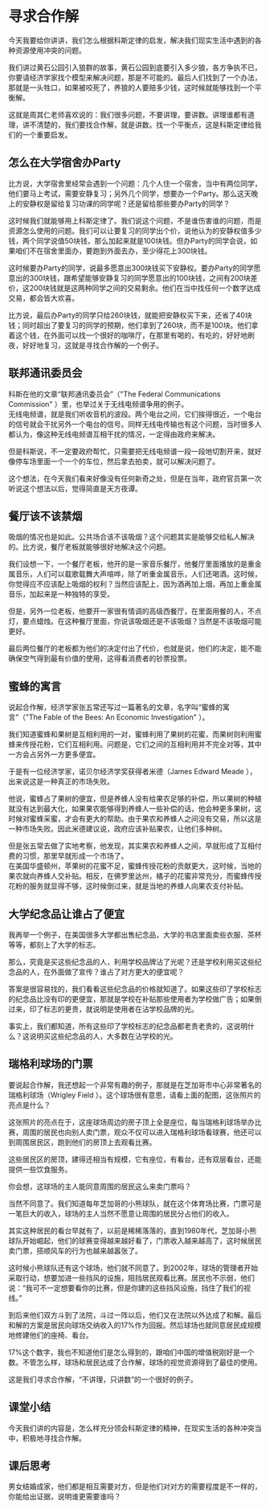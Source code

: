 # 寻求合作解
今天我要给你讲讲，我们怎么根据科斯定律的启发，解决我们现实生活中遇到的各种资源使用冲突的问题。

我们讲过黄石公园引入狼群的故事，黄石公园到底要引入多少狼，各方争执不已，你要请经济学家找个模型来解决问题，那是不可能的。最后人们找到了一个办法，那就是一头牲口，如果被咬死了，养狼的人要赔多少钱，这时候就能够找到一个平衡解。

这就是周其仁老师喜欢说的：我们很多问题，不要讲理，要讲数。讲理谁都有道理，讲不清楚的，我们要找合作解，就是讲数。找一个平衡点，这是科斯定律给我们的一个重要启发。
## 怎么在大学宿舍办Party
比方说，大学宿舍里经常会遇到一个问题：几个人住一个宿舍，当中有两位同学，他们要马上考试，需要安静复习；另外几个同学，想要办一个Party。那么这天晚上的安静权是留给复习功课的同学呢？还是留给那些要办Party的同学？

这时候我们就能够用上科斯定律了。我们说这个问题，不是谁伤害谁的问题，而是资源怎么使用的问题。我们可以让要复习的同学出个价，说他认为的安静权值多少钱，两个同学说值50块钱，那么加起来就是100块钱。但办Party的同学会说，如果咱们不在宿舍里面办，要跑到外面去办，至少得花上300块钱。

这时候要办Party的同学，说最多愿意出300块钱买下安静权。要办Party的同学愿意出的300块钱，跟希望能够安静复习的同学愿意出的100块钱，之间有200块差价，这200块钱就是这两种同学之间的交易剩余。他们在当中找任何一个数字达成交易，都会皆大欢喜。

比方说，最后办Party的同学只给260块钱，就能把安静权买下来，还省了40块钱；同时超出了要复习的同学的预期，他们拿到了260块，而不是100块。他们拿着这个钱，在外面可以找一个很好的咖啡厅，在那里有喝的，有吃的，好好地刷夜，好好地复习，这就是寻找合作解的一个例子。
## 联邦通讯委员会
科斯在他的文章“联邦通讯委员会”（"The Federal Communications Commission" ）里，也举过关于无线电频谱争用的例子。<br>无线电频谱，就是我们听收音机的波段。两个电台之间，它们挨得很近，一个电台的信号就会干扰另外一个电台的信号。同样无线电传输也有这个问题，当时很多人都认为，像这种无线电频谱互相干扰的情况，一定得由政府来解决。

但是科斯说，不一定要政府帮忙，只需要把无线电频谱一段一段地切割开来，就好像停车场里面一个一个的车位，然后拿去拍卖，就可以解决问题了。

这个想法，在今天我们看来好像没有任何新奇之处，但是在当年，政府官员第一次听说这个想法以后，觉得简直是天方夜谭。
## 餐厅该不该禁烟
吸烟的情况也是如此。公共场合该不该吸烟？这个问题其实是能够交给私人解决的。比方说，餐厅老板就能够很好地解决这个问题。

我们设想一下，一个餐厅老板，他开的是一家音乐餐厅，他餐厅里面播放的是重金属音乐，人们可以载歌载舞大声喧哗，除了听重金属音乐，人们还喝酒。这时候，你觉得应不应该配上吸烟的权利？当然应该配上，因为酒再加上烟，再加上重金属音乐，加起来是一种独特的享受。

但是，另外一位老板，他要开一家很有情调的高级西餐厅，在里面用餐的人，不点灯，要点蜡烛。在这种餐厅里面，你说该吸烟还是不该吸烟？当然是不该吸烟可能更好。

最后两位餐厅的老板都为他们的决定付出了代价，也就是说，他们的决定，能不能确保空气得到最有价值的使用，这得看消费者的钞票投票。
## 蜜蜂的寓言
说起合作解，经济学家张五常还写过一篇著名的文章，名字叫“蜜蜂的寓言”（"The Fable of the Bees: An Economic Investigation" ）。

我们知道蜜蜂和果树是互相利用的一对，蜜蜂利用了果树的花蜜，而果树则利用蜜蜂来传授花粉，它们互相利用。问题是，它们之间的互相利用并不完全对等，其中一方会占另外一方更多便宜。

于是有一位经济学家，诺贝尔经济学奖获得者米德（James Edward Meade ），出来说这是一种真正的市场失败。

他说，蜜蜂占了果树的便宜，但是养蜂人没有给果农足够的补偿，所以果树的种植就没有达到最大化，如果果农能够得到养蜂人一些补偿的话，他会种更多果树，这时候对蜜蜂采蜜，才会有更大的帮助。由于果农和养蜂人之间没有交易，所以这是一种市场失败。因此米德建议说，政府应该补贴果农，让他们多种树。

但是张五常去做了实地考察，他发现，其实果农和养蜂人之间，早就形成了互相付费的习惯，那里早就形成一个市场了。<br>在美国华盛顿州，苹果树的花蜜不足，蜜蜂传授花粉的贡献更大，这时候，当地的果农就向养蜂人交补贴。相反，在佛罗里达州，橘子的花蜜非常充分，而蜜蜂传授花粉的服务就显得不够，这时候倒过来，就是当地的养蜂人向果农支付补贴。
## 大学纪念品让谁占了便宜
我再举一个例子，在美国很多大学都出售纪念品，大学的书店里面卖些衣服、茶杯等等，都刻上了大学的标志。

那么，究竟是买这些纪念品的人，利用学校品牌沾了光呢？还是学校利用买这些纪念品的人，在外面做了宣传？谁占了对方更大的便宜呢？

答案是很容易找的，我们看看这些纪念品的价格就知道了。如果这些印了学校标志的纪念品比没有印的更便宜，那就是学校在补贴那些使用者为学校做广告；如果倒过来，印了标志的更贵，就说明是使用者在沾学校品牌的光。

事实上，我们都知道，所有这些印了学校标志的纪念品都老贵老贵的，这说明什么？这说明买这些纪念品的人，大多数在沾学校的光。
## 瑞格利球场的门票
要说起合作解，我还想起一个非常有趣的例子，那就是在芝加哥市中心非常著名的瑞格利球场（Wrigley Field ）。这个球场很有意思，请看上面的配图，这张照片的亮点是什么？

这张照片的亮点在于，这座球场周边的房子顶上全是座位，每当瑞格利球场举办比赛，周围的居民也向别人卖门票，观众不仅可以进入瑞格利球场看球赛，他还可以到周围居民区，跑到他们的房顶上去观看比赛。

这些居民区的房顶，建得还相当有规模，它有座位，有看台，还有双层看台，还能提供一些饮食服务。

你会想，这球场的主人能同意周围的居民这么来卖门票吗？

当然不同意了。我们知道每年芝加哥的小熊球队，就在这个体育场比赛，门票可是一笔巨大的收入，球场的主人当然不愿意让周围的居民分占他们的收入。

其实这种居民的看台早就有了，以前是稀稀落落的，直到1980年代，芝加哥小熊球队开始崛起，他们的球赛变得越来越好看了，门票收入越来越高了，这时候居民卖门票，搭顺风车的行为也越来越嚣张了。

这时候小熊球队还有这个球场，他们就不同意了。到2002年，球场的管理者开始采取行动，想要加进一些挡风的设施，阻挡居民观看比赛。居民也不示弱，他们说：“我可不一定想要看你的比赛，但是你建的这些挡风设施，挡住了我们的视线。”

到后来他们双方斗到了法院，斗过一阵以后，他们又在法院以外达成了和解。最后和解的方案是居民向球场交纳收入的17%作为回报。然后球场也就同意居民成规模地修建他们的座椅、看台。

17%这个数字，我也不知道他们是怎么得到的，跟咱们中国的增值税刚好是一个数。不管怎么样，球场和居民达成了合作解，球场的视觉资源得到了最佳的使用。

这是我们寻求合作解，“不讲理，只讲数”的一个很好的例子。
## 课堂小结
今天我们讲的内容是，怎么样充分领会科斯定律的精神，在现实生活的各种冲突当中，积极地寻找合作解。
## 课后思考
 男女结婚成家，他们都是相互需要对方，但是他们对对方的需要程度是不一样的，你能给出证据，说明谁更需要谁吗？